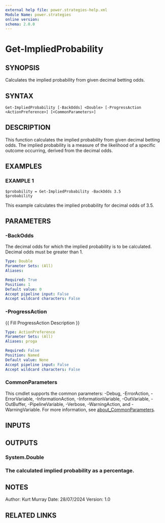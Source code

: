 ```yaml
---
external help file: power.strategies-help.xml
Module Name: power.strategies
online version:
schema: 2.0.0
---
```


# Get-ImpliedProbability

## SYNOPSIS
Calculates the implied probability from given decimal betting odds.

## SYNTAX

```
Get-ImpliedProbability [-BackOdds] <Double> [-ProgressAction <ActionPreference>] [<CommonParameters>]
```

## DESCRIPTION
This function calculates the implied probability from given decimal betting odds.
The implied probability is a measure of the likelihood of a specific outcome occurring, derived from the decimal odds.

## EXAMPLES

### EXAMPLE 1
```
$probability = Get-ImpliedProbability -BackOdds 3.5
$probability
```

This example calculates the implied probability for decimal odds of 3.5.

## PARAMETERS

### -BackOdds
The decimal odds for which the implied probability is to be calculated.
Decimal odds must be greater than 1.

```yaml
Type: Double
Parameter Sets: (All)
Aliases:

Required: True
Position: 1
Default value: 0
Accept pipeline input: False
Accept wildcard characters: False
```

### -ProgressAction
{{ Fill ProgressAction Description }}

```yaml
Type: ActionPreference
Parameter Sets: (All)
Aliases: proga

Required: False
Position: Named
Default value: None
Accept pipeline input: False
Accept wildcard characters: False
```

### CommonParameters
This cmdlet supports the common parameters: -Debug, -ErrorAction, -ErrorVariable, -InformationAction, -InformationVariable, -OutVariable, -OutBuffer, -PipelineVariable, -Verbose, -WarningAction, and -WarningVariable. For more information, see [about_CommonParameters](http://go.microsoft.com/fwlink/?LinkID=113216).

## INPUTS

## OUTPUTS

### System.Double
### The calculated implied probability as a percentage.
## NOTES
Author: Kurt Murray
Date: 28/07/2024
Version: 1.0

## RELATED LINKS
